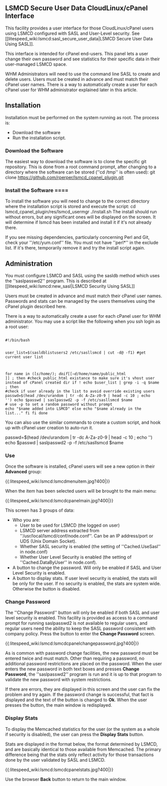 ## LSMCD Secure User Data CloudLinux/cPanel Interface 

This facility provides a user interface for those CloudLinux/cPanel users using LSMCD configured with SASL and User-Level security.  See [[litespeed_wiki:lsmcd:sasl_secure_user_data|LSMCD Secure User Data Using SASL]].

This interface is intended for cPanel end-users.  This panel lets a user change their own password and see statistics for their specific data in their user-managed LSMCD space.

WHM Administrators will need to use the command line SASL to create and delete users. Users must be created in advance and must match their cPanel user names. There is a way to automatically create a user for each cPanel user for WHM administrator explained later in this article.

## Installation 

Installation must be performed on the system running as root.  The process is:

  - Download the software
  - Run the installation script.

### Download the Software 

The easiest way to download the software is to clone the specific git repository.  This is done from a root command prompt, after changing to a directory where the software can be stored (''cd /tmp'' is often used):
  git clone https://github.com/rperper/lsmcd_cpanel_plugin.git
  
### Install the Software ====

To install the software you will need to change to the correct directory where the installation script is stored and execute the script:
  cd lsmcd_cpanel_plugin/res/lsmcd_usermgr
  ./install.sh
The install should run without errors, but any significant ones will be displayed on the screen.  It will determine if lsmcd has been installed and install it if it's not already there.

If you see missing dependencies, particularly concerning Perl and Git, check your ''/etc/yum.conf'' file.  You must not have ''perl*'' in the exclude list.  If it's there, temporarily remove it and try the install script again.

## Administration

You must configure LSMCD and SASL using the sasldb method which uses the ''saslpasswd2'' program.  This is described at [[litespeed_wiki:lsmcd:new_sasl|LSMCD Security Using SASL]]

Users must be created in advance and must match their cPanel user names.  Passwords and stats can be managed by the users themselves using the cPanel plugin described here.

There is a way to automatically create a user for each cPanel user for WHM administrator. You may use a script like the following when you ssh login as a root user:

<code>
#!/bin/bash

user_list=$(sasldblistusers2 /etc/sasllsmcd | cut -d@ -f1)
#get current user list

for name in $(ls /home/);
do 
  if [[ -d /home/$name/public_html ]] ; then
  #check public_html existance to make sure it's vhost user instead of cPanel created dir
        if ! echo $user_list | grep -i -q $name ; then    
            #check if user already in the list to avoid override existing users
            passwd=$(head /dev/urandom | tr -dc A-Za-z0-9 | head -c 10 ; echo '')
            echo $passwd | saslpasswd2 -p -f /etc/sasllsmcd $name
            # use -p to set a random password without prompt 
            echo "$name added into LSMCD"
        else 
            echo "$name already in the list..."
        fi
  fi
done
</code>

You can also use the similar commands to create a custom script, and hook up with cPanel user creation to auto-run it.

  passwd=$(head /dev/urandom | tr -dc A-Za-z0-9 | head -c 10 ; echo '')
  echo $passwd | saslpasswd2 -p -f /etc/sasllsmcd $name

### Use 
Once the software is installed, cPanel users will see a new option in their **Advanced** group:

{{:litespeed_wiki:lsmcd:lsmcdmenuitem.jpg?400|}}

When the item has been selected users will be brought to the main menu:

{{:litespeed_wiki:lsmcd:lsmcdcpanelmain.jpg?400|}}

This screen has 3 groups of data:
  - Who you are:
    - User to be used for LSMCD (the logged on user)
    - LSMCD server address extracted from ''/usr/local/lsmcd/conf/node.conf''.  Can be an IP address/port or UDS (Unix Domain Socket).
    - Whether SASL security is enabled (the setting of ''Cached.UseSasl'' in node.conf)
    - Whether User Level Security is enabled (the setting of ''Cached.DataByUser'' in node.conf).
  - A button to change the password.  Will only be enabled if SASL and User Level Security is enabled.
  - A button to display stats.  If user level security is enabled, the stats will be only for the user.  If no security is enabled, the stats are system wide.  Otherwise the button is disabled.

### Change Password

The ''Change Password'' button will only be enabled if both SASL and user level security is enabled.  This facility is provided as access to a command prompt for running saslpasswd2 is not available to regular users, and regular users need the ability to keep the SASL password consistent with company policy.  Press the button to enter the **Change Password** screen.

{{:litespeed_wiki:lsmcd:lsmcdcpanelchangepassword.jpg?400|}}

As is common with password change facilities, the new password must be entered twice and must match.  Other than requiring a password, no additional password restrictions are placed on the password.  When the user enters the new password in both text boxes and presses **Change Password**, the ''saslpasswd2'' program is run and it is up to that program to validate the new password with system restrictions.

If there are errors, they are displayed in this screen and the user can fix the problem and try again.  If the password change is successful, that fact is displayed and the text of the button is changed to **Ok**.  When the user presses the button, the main window is redisplayed.

### Display Stats
To display the Memcached statistics for the user (or the system as a whole if security is disabled), the user can press the **Display Stats** button.

Stats are displayed in the format below, the format determined by LSMCD, and are basically identical to those available from Memcached.  The primary difference being that the stats only reflect activity for those transactions done by the user validated by SASL and LSMCD.

{{:litespeed_wiki:lsmcd:lsmcdcpanelstats.jpg?400|}}

Use the browser **Back** button to return to the main window.

